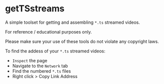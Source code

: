 # getTSstreams

A simple toolset for getting and assembling `*.ts` streamed videos. 

For reference / educational purposes only.

Please make sure your use of these tools do not violate any copyright laws.

To find the addess of your `*.ts` streamed videos:
- `Inspect` the page
- Navigate to the `Network` tab
- Find the numbered `*.ts` files
- Right click > Copy Link Address
